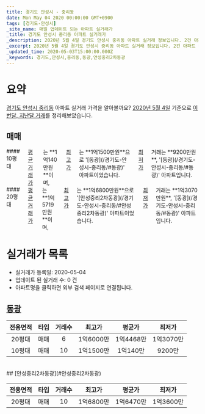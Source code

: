 ```yaml
---
title: 경기도 안성시 - 중리동
date: Mon May 04 2020 00:00:00 GMT+0900
tags: [경기도-안성시]
_site_name: 매일 업데이트 되는 아파트 실거래가
_title: 경기도 안성시 중리동 아파트 실거래가
_description: 2020년 5월 4일 경기도 안성시 중리동 아파트 실거래 정보입니다. 2건 아파트 정보가 있습니다.
_excerpt: 2020년 5월 4일 경기도 안성시 중리동 아파트 실거래 정보입니다. 2건 아파트 정보가 있습니다.
_updated_time: 2020-05-03T15:00:00.000Z
_keywords: 경기도,안성시,중리동,동광,안성중리2차동광
---
```





# 요약
<ins>경기도 안성시 중리동</ins> 아파트 실거래 가격을 알아볼까요? <ins>2020년 5월 4일</ins> 기준으로 <ins>이번달, 지난달 거래</ins>를 정리해보았습니다.

## 매매
<div class="container">
<div class="six columns" markdown="1">
#### 10평대
<ins>평균 거래가</ins>는 **1억140만원**이며, <ins>최고가</ins>는 **1억1500만원**으로 '[동광](/경기도-안성시-중리동/#동광)' 아파트이었습니다. <ins>최저가</ins> 거래는 **9200만원**, '[동광](/경기도-안성시-중리동/#동광)' 아파트입니다.
</div>
<div class="six columns" markdown="1">
#### 20평대
<ins>평균 거래가</ins>는 **1억5719만원**이며, <ins>최고가</ins>는 **1억6800만원**으로 '[안성중리2차동광](/경기도-안성시-중리동/#안성중리2차동광)' 아파트이었습니다. <ins>최저가</ins> 거래는 **1억3070만원**, '[동광](/경기도-안성시-중리동/#동광)' 아파트입니다.
</div>
</div>



# 실거래가 목록
- 실거래가 등록일: 2020-05-04
- 업데이트 된 실거래 수: 0 건
- 아파트명을 클릭하면 외부 검색 페이지로 연결됩니다.

## [동광](#동광)

|전용면적|타입|거래수|최고가|평균가|최저가|
|:---:|:---:|:---:|:---:|:---:|:---:|
|20평대|<span class="deal-type-1">매매</span>|6|1억6000만|1억4468만|1억3070만|
|10평대|<span class="deal-type-1">매매</span>|10|1억1500만|1억140만|9200만|

<br/>
## [안성중리2차동광](#안성중리2차동광)

|전용면적|타입|거래수|최고가|평균가|최저가|
|:---:|:---:|:---:|:---:|:---:|:---:|
|20평대|<span class="deal-type-1">매매</span>|10|1억6800만|1억6470만|1억3600만|

<br/>



